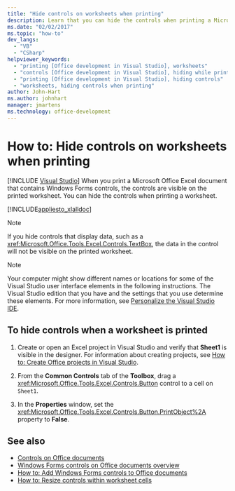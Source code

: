 ```yaml
---
title: "Hide controls on worksheets when printing"
description: Learn that you can hide the controls when printing a Microsoft Office Excel worksheet that contains Windows Forms controls. 
ms.date: "02/02/2017"
ms.topic: "how-to"
dev_langs:
  - "VB"
  - "CSharp"
helpviewer_keywords:
  - "printing [Office development in Visual Studio], worksheets"
  - "controls [Office development in Visual Studio], hiding while printing"
  - "printing [Office development in Visual Studio], hiding controls"
  - "worksheets, hiding controls when printing"
author: John-Hart
ms.author: johnhart
manager: jmartens
ms.technology: office-development
---
```

# How to: Hide controls on worksheets when printing

 [!INCLUDE [Visual Studio](~/includes/applies-to-version/vs-windows-only.md)]
  When you print a Microsoft Office Excel document that contains Windows Forms controls, the controls are visible on the printed worksheet. You can hide the controls when printing a worksheet.

 [!INCLUDE[appliesto_xlalldoc](../vsto/includes/appliesto-xlalldoc-md.md)]

> [!NOTE]
> If you hide controls that display data, such as a <xref:Microsoft.Office.Tools.Excel.Controls.TextBox>, the data in the control will not be visible on the printed worksheet.

> [!NOTE]
> Your computer might show different names or locations for some of the Visual Studio user interface elements in the following instructions. The Visual Studio edition that you have and the settings that you use determine these elements. For more information, see [Personalize the Visual Studio IDE](../ide/personalizing-the-visual-studio-ide.md).

## To hide controls when a worksheet is printed

1. Create or open an Excel project in Visual Studio and verify that **Sheet1** is visible in the designer. For information about creating projects, see [How to: Create Office projects in Visual Studio](../vsto/how-to-create-office-projects-in-visual-studio.md).

2. From the **Common Controls** tab of the **Toolbox**, drag a <xref:Microsoft.Office.Tools.Excel.Controls.Button> control to a cell on `Sheet1`.

3. In the **Properties** window, set the <xref:Microsoft.Office.Tools.Excel.Controls.Button.PrintObject%2A> property to **False**.

## See also
- [Controls on Office documents](../vsto/controls-on-office-documents.md)
- [Windows Forms controls on Office documents overview](../vsto/windows-forms-controls-on-office-documents-overview.md)
- [How to: Add Windows Forms controls to Office documents](../vsto/how-to-add-windows-forms-controls-to-office-documents.md)
- [How to: Resize controls within worksheet cells](../vsto/how-to-resize-controls-within-worksheet-cells.md)
